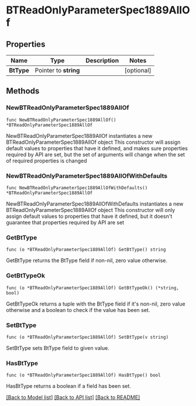 # BTReadOnlyParameterSpec1889AllOf

## Properties

Name | Type | Description | Notes
------------ | ------------- | ------------- | -------------
**BtType** | Pointer to **string** |  | [optional] 

## Methods

### NewBTReadOnlyParameterSpec1889AllOf

`func NewBTReadOnlyParameterSpec1889AllOf() *BTReadOnlyParameterSpec1889AllOf`

NewBTReadOnlyParameterSpec1889AllOf instantiates a new BTReadOnlyParameterSpec1889AllOf object
This constructor will assign default values to properties that have it defined,
and makes sure properties required by API are set, but the set of arguments
will change when the set of required properties is changed

### NewBTReadOnlyParameterSpec1889AllOfWithDefaults

`func NewBTReadOnlyParameterSpec1889AllOfWithDefaults() *BTReadOnlyParameterSpec1889AllOf`

NewBTReadOnlyParameterSpec1889AllOfWithDefaults instantiates a new BTReadOnlyParameterSpec1889AllOf object
This constructor will only assign default values to properties that have it defined,
but it doesn't guarantee that properties required by API are set

### GetBtType

`func (o *BTReadOnlyParameterSpec1889AllOf) GetBtType() string`

GetBtType returns the BtType field if non-nil, zero value otherwise.

### GetBtTypeOk

`func (o *BTReadOnlyParameterSpec1889AllOf) GetBtTypeOk() (*string, bool)`

GetBtTypeOk returns a tuple with the BtType field if it's non-nil, zero value otherwise
and a boolean to check if the value has been set.

### SetBtType

`func (o *BTReadOnlyParameterSpec1889AllOf) SetBtType(v string)`

SetBtType sets BtType field to given value.

### HasBtType

`func (o *BTReadOnlyParameterSpec1889AllOf) HasBtType() bool`

HasBtType returns a boolean if a field has been set.


[[Back to Model list]](../README.md#documentation-for-models) [[Back to API list]](../README.md#documentation-for-api-endpoints) [[Back to README]](../README.md)


